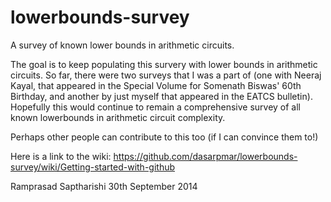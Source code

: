 lowerbounds-survey
==================

A survey of known lower bounds in arithmetic circuits. 

The goal is to keep populating this survery with lower bounds in arithmetic circuits. So far, there were two surveys that I was a part of (one with Neeraj Kayal, that appeared in the Special Volume for Somenath Biswas' 60th Birthday, and another by just myself that appeared in the EATCS bulletin). Hopefully this would continue to remain a comprehensive survey of all known lowerbounds in arithmetic circuit complexity. 

Perhaps other people can contribute to this too (if I can convince them to!)

Here is a link to the wiki: https://github.com/dasarpmar/lowerbounds-survey/wiki/Getting-started-with-github

Ramprasad Saptharishi
30th September 2014
